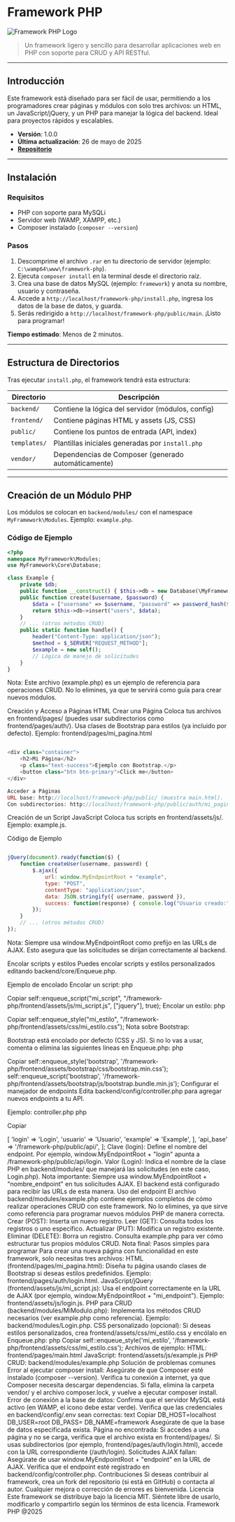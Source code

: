 # Framework PHP

![Framework PHP Logo](https://via.placeholder.com/150) <!-- Reemplaza con tu logo si lo tienes -->

> Un framework ligero y sencillo para desarrollar aplicaciones web en PHP con soporte para CRUD y API RESTful.

---

## Introducción

Este framework está diseñado para ser fácil de usar, permitiendo a los programadores crear páginas y módulos con solo tres archivos: un HTML, un JavaScript/jQuery, y un PHP para manejar la lógica del backend. Ideal para proyectos rápidos y escalables.

- **Versión**: 1.0.0
- **Última actualización**: 26 de mayo de 2025
- **[Repositorio](https://github.com/franciszek77/framework-php)**

---

## Instalación

### Requisitos
- PHP con soporte para MySQLi
- Servidor web (WAMP, XAMPP, etc.)
- Composer instalado (`composer --version`)

### Pasos
1. Descomprime el archivo `.rar` en tu directorio de servidor (ejemplo: `C:\wamp64\www\framework-php`).
2. Ejecuta `composer install` en la terminal desde el directorio raíz.
3. Crea una base de datos MySQL (ejemplo: `framework`) y anota su nombre, usuario y contraseña.
4. Accede a `http://localhost/framework-php/install.php`, ingresa los datos de la base de datos, y guarda.
5. Serás redirigido a `http://localhost/framework-php/public/main`. ¡Listo para programar!

**Tiempo estimado**: Menos de 2 minutos.

---

## Estructura de Directorios

Tras ejecutar `install.php`, el framework tendrá esta estructura:

| Directorio         | Descripción                                      |
|--------------------|--------------------------------------------------|
| `backend/`         | Contiene la lógica del servidor (módulos, config) |
| `frontend/`        | Contiene páginas HTML y assets (JS, CSS)         |
| `public/`          | Contiene los puntos de entrada (API, index)      |
| `templates/`       | Plantillas iniciales generadas por `install.php` |
| `vendor/`          | Dependencias de Composer (generado automáticamente) |

---

## Creación de un Módulo PHP

Los módulos se colocan en `backend/modules/` con el namespace `MyFramework\Modules`. Ejemplo: `example.php`.

### Código de Ejemplo
```php
<?php
namespace MyFramework\Modules;
use MyFramework\Core\Database;

class Example {
    private $db;
    public function __construct() { $this->db = new Database(\MyFramework\Core\Config::$db_config); }
    public function create($username, $password) {
        $data = ["username" => $username, "password" => password_hash($password, PASSWORD_DEFAULT)];
        return $this->db->insert("users", $data);
    }
    // ... (otros métodos CRUD)
    public static function handle() {
        header("Content-Type: application/json");
        $method = $_SERVER["REQUEST_METHOD"];
        $example = new self();
        // Lógica de manejo de solicitudes
    }
}

```

Nota: Este archivo (example.php) es un ejemplo de referencia para operaciones CRUD. No lo elimines, ya que te servirá como guía para crear nuevos módulos.



Creación y Acceso a Páginas HTML
Crear una Página
Coloca tus archivos en frontend/pages/ (puedes usar subdirectorios como frontend/pages/auth/).
Usa clases de Bootstrap para estilos (ya incluido por defecto).
Ejemplo: frontend/pages/mi_pagina.html 

```php

<div class="container">
    <h2>Mi Página</h2>
    <p class="text-success">Ejemplo con Bootstrap.</p>
    <button class="btn btn-primary">Click me</button>
</div>

Acceder a Páginas
URL base: http://localhost/framework-php/public/ (muestra main.html).
Con subdirectorios: http://localhost/framework-php/public/auth/mi_pagina.

``` 
Creación de un Script JavaScript
Coloca tus scripts en frontend/assets/js/. Ejemplo: example.js.

Código de Ejemplo
```javascript

jQuery(document).ready(function($) {
    function createUser(username, password) {
        $.ajax({
            url: window.MyEndpointRoot + "example",
            type: "POST",
            contentType: "application/json",
            data: JSON.stringify({ username, password }),
            success: function(response) { console.log("Usuario creado:", response); }
        });
    }
    // ... (otros métodos CRUD)
});

```
Nota: Siempre usa window.MyEndpointRoot como prefijo en las URLs de AJAX. Esto asegura que las solicitudes se dirijan correctamente al backend.

Encolar scripts y estilos
Puedes encolar scripts y estilos personalizados editando backend/core/Enqueue.php.

Ejemplo de encolado
Encolar un script:
php

Copiar
self::enqueue_script("mi_script", "/framework-php/frontend/assets/js/mi_script.js", ["jquery"], true);
Encolar un estilo:
php

Copiar
self::enqueue_style("mi_estilo", "/framework-php/frontend/assets/css/mi_estilo.css");
Nota sobre Bootstrap:

Bootstrap está encolado por defecto (CSS y JS). Si no lo vas a usar, comenta o elimina las siguientes líneas en Enqueue.php:
php

Copiar
self::enqueue_style('bootstrap', '/framework-php/frontend/assets/bootstrap/css/bootstrap.min.css');
self::enqueue_script('bootstrap', '/framework-php/frontend/assets/bootstrap/js/bootstrap.bundle.min.js');
Configurar el manejador de endpoints
Edita backend/config/controller.php para agregar nuevos endpoints a tu API.

Ejemplo: controller.php
php

Copiar

<?php
return [
    'modules' => [
        'login' => 'Login',
        'usuario' => 'Usuario',
        'example' => 'Example',
    ],
    'api_base' => '/framework-php/public/api/',
];

Clave (login): Define el nombre del endpoint. Por ejemplo, window.MyEndpointRoot + "login" apunta a /framework-php/public/api/login.
Valor (Login): Indica el nombre de la clase PHP en backend/modules/ que manejará las solicitudes (en este caso, Login.php).
Nota importante: Siempre usa window.MyEndpointRoot + "nombre_endpoint" en tus solicitudes AJAX. El backend está configurado para recibir las URLs de esta manera.

Uso del endpoint
El archivo backend/modules/example.php contiene ejemplos completos de cómo realizar operaciones CRUD con este framework. No lo elimines, ya que sirve como referencia para programar nuevos módulos PHP de manera correcta.

Crear (POST): Inserta un nuevo registro.
Leer (GET): Consulta todos los registros o uno específico.
Actualizar (PUT): Modifica un registro existente.
Eliminar (DELETE): Borra un registro.
Consulta example.php para ver cómo estructurar tus propios módulos CRUD.

Nota final: Pasos simples para programar
Para crear una nueva página con funcionalidad en este framework, solo necesitas tres archivos:

HTML (frontend/pages/mi_pagina.html):
Diseña tu página usando clases de Bootstrap si deseas estilos predefinidos.
Ejemplo: frontend/pages/auth/login.html.
JavaScript/jQuery (frontend/assets/js/mi_script.js):
Usa el endpoint correctamente en la URL de AJAX (por ejemplo, window.MyEndpointRoot + "mi_endpoint").
Ejemplo: frontend/assets/js/login.js.
PHP para CRUD (backend/modules/MiModulo.php):
Implementa los métodos CRUD necesarios (ver example.php como referencia).
Ejemplo: backend/modules/Login.php.
CSS personalizado (opcional):
Si deseas estilos personalizados, crea frontend/assets/css/mi_estilo.css y encólalo en Enqueue.php:
php

Copiar
self::enqueue_style('mi_estilo', '/framework-php/frontend/assets/css/mi_estilo.css');
Archivos de ejemplo:

HTML: frontend/pages/main.html
JavaScript: frontend/assets/js/example.js
PHP CRUD: backend/modules/example.php
Solución de problemas comunes
Error al ejecutar composer install:
Asegúrate de que Composer esté instalado (composer --version).
Verifica tu conexión a internet, ya que Composer necesita descargar dependencias.
Si falla, elimina la carpeta vendor/ y el archivo composer.lock, y vuelve a ejecutar composer install.
Error de conexión a la base de datos:
Confirma que el servidor MySQL está activo (en WAMP, el icono debe estar verde).
Verifica que las credenciales en backend/config/.env sean correctas:
text

Copiar
DB_HOST=localhost
DB_USER=root
DB_PASS=
DB_NAME=framework

Asegúrate de que la base de datos especificada exista.
Página no encontrada:
Si accedes a una página y no se carga, verifica que el archivo exista en frontend/pages/.
Si usas subdirectorios (por ejemplo, frontend/pages/auth/login.html), accede con la URL correspondiente (/auth/login).
Solicitudes AJAX fallan:
Asegúrate de usar window.MyEndpointRoot + "endpoint" en la URL de AJAX.
Verifica que el endpoint esté registrado en backend/config/controller.php.
Contribuciones
Si deseas contribuir al framework, crea un fork del repositorio (si está en GitHub) o contacta al autor. Cualquier mejora o corrección de errores es bienvenida.

Licencia
Este framework se distribuye bajo la licencia MIT. Siéntete libre de usarlo, modificarlo y compartirlo según los términos de esta licencia.

Framework PHP @2025
